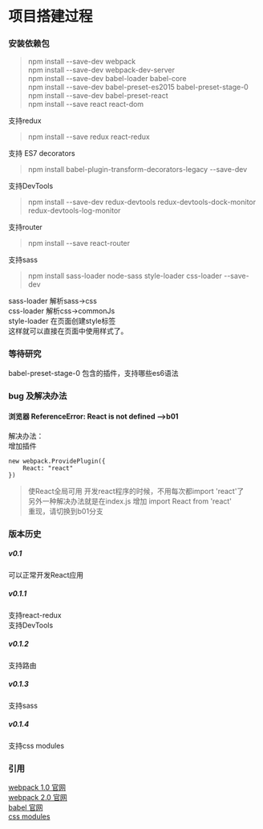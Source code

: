 
项目搭建过程
======
### 安装依赖包

> npm install --save-dev webpack  
> npm install --save-dev webpack-dev-server  
> npm install --save-dev babel-loader babel-core  
> npm install --save-dev babel-preset-es2015 babel-preset-stage-0  
> npm install --save-dev babel-preset-react  
> npm install --save react react-dom  

支持redux
> npm install --save redux react-redux

支持 ES7 decorators
> npm install babel-plugin-transform-decorators-legacy --save-dev

支持DevTools
> npm install --save-dev redux-devtools redux-devtools-dock-monitor redux-devtools-log-monitor

支持router
> npm install --save react-router  

支持sass
>  npm install sass-loader node-sass style-loader css-loader --save-dev 

sass-loader 解析sass->css   
css-loader 解析css->commonJs  
style-loader 在页面创建style标签<style type="text/css"> 样式 </style>    
这样就可以直接在页面中使用样式了。   

### 等待研究
babel-preset-stage-0 包含的插件，支持哪些es6语法

### bug 及解决办法
#### 浏览器 ReferenceError: React is not defined -->b01
解决办法：  
增加插件    
```  
new webpack.ProvidePlugin({
    React: "react"
})
```
> 使React全局可用 开发react程序的时候，不用每次都import 'react'了  
> 另外一种解决办法就是在index.js 增加 import React from 'react'  
> 重现，请切换到b01分支  

### 版本历史
##### v0.1 
可以正常开发React应用  
##### v0.1.1
支持react-redux  
支持DevTools  
##### v0.1.2
支持路由   
##### v0.1.3
支持sass  
##### v0.1.4
支持css modules  



### 引用
[webpack 1.0 官网](https://webpack.github.io/)   
[webpack 2.0 官网](https://webpack.js.org/)   
[babel 官网](https://babeljs.io/)    
[css modules](http://www.ruanyifeng.com/blog/2016/06/css_modules.html)   
